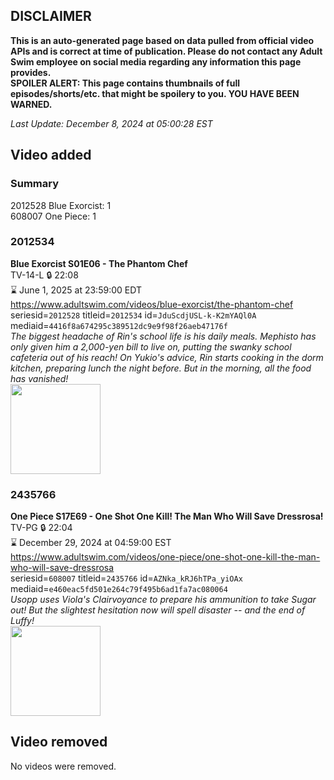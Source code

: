## DISCLAIMER
**This is an auto-generated page based on data pulled from official video APIs and is correct at time of publication. Please do not contact any Adult Swim employee on social media regarding any information this page provides.**  
**SPOILER ALERT: This page contains thumbnails of full episodes/shorts/etc. that might be spoilery to you. YOU HAVE BEEN WARNED.**  

_Last Update: December 8, 2024 at 05:00:28 EST_
## Video added
### Summary
2012528 Blue Exorcist: 1  
608007 One Piece: 1  
### 2012534
**Blue Exorcist S01E06 - The Phantom Chef**  
TV-14-L 🔒 22:08  
⌛ June 1, 2025 at 23:59:00 EDT  
https://www.adultswim.com/videos/blue-exorcist/the-phantom-chef  
seriesid=`2012528` titleid=`2012534` id=`JduScdjUSL-k-K2mYAQl0A` mediaid=`4416f8a674295c389512dc9e9f98f26aeb47176f`  
_The biggest headache of Rin's school life is his daily meals. Mephisto has only given him a 2,000-yen bill to live on, putting the swanky school cafeteria out of his reach! On Yukio's advice, Rin starts cooking in the dorm kitchen, preparing lunch the night before. But in the morning, all the food has vanished!_  
<a href="https://i.cdn.turner.com/adultswim/big/video/episode-thumbs-16x9/blueexorcist_cc_006_pt1-03.jpg"><img src="https://i.cdn.turner.com/adultswim/big/video/episode-thumbs-16x9/blueexorcist_cc_006_pt1-03.jpg" height="144px" /></a>
### 2435766
**One Piece S17E69 - One Shot One Kill! The Man Who Will Save Dressrosa!**  
TV-PG 🔒 22:04  
⌛ December 29, 2024 at 04:59:00 EST  
https://www.adultswim.com/videos/one-piece/one-shot-one-kill-the-man-who-will-save-dressrosa  
seriesid=`608007` titleid=`2435766` id=`AZNka_kRJ6hTPa_yiOAx` mediaid=`e460eac5fd501e264c79f495b6ad1fa7ac080064`  
_Usopp uses Viola's Clairvoyance to prepare his ammunition to take Sugar out! But the slightest hesitation now will spell disaster -- and the end of Luffy!_  
<a href="https://media.cdn.adultswim.com/uploads/20241204/thumbnails/2_24124163008-aslogothumbnail.png"><img src="https://media.cdn.adultswim.com/uploads/20241204/thumbnails/2_24124163008-aslogothumbnail.png" height="144px" /></a>
## Video removed
No videos were removed.  
